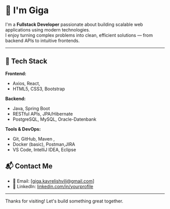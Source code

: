 # 👋   I'm Giga

I'm a **Fullstack Developer** passionate about building scalable web applications using modern technologies.  
I enjoy turning complex problems into clean, efficient solutions — from backend APIs to intuitive frontends.

---

## 🔧 Tech Stack

**Frontend:**

- Axios, React,
- HTML5, CSS3,  Bootstrap

**Backend:**

- Java, Spring Boot  
- RESTful APIs, JPA/Hibernate  
- PostgreSQL, MySQL, Oracle-Datenbank

**Tools & DevOps:**

- Git, GitHub, Maven ,
- Docker (basic), Postman,JIRA  
- VS Code, IntelliJ IDEA, Eclipse
 

## 📬 Contact Me

- 📧 Email: [giga.kavrelishvili@gmail.com]  
- 💼 LinkedIn: [linkedin.com/in/yourprofile](https://www.linkedin.com/in/giga-kavrelishvili-179060323/details/skills/)

---

Thanks for visiting! Let's build something great together.
